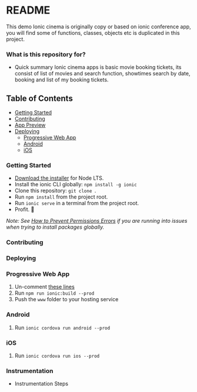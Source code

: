 # README #

This demo Ionic cinema is originally copy or based on ionic conference app, you will find some of functions, classes, objects etc is duplicated in this project.

### What is this repository for? ###

* Quick summary
Ionic cinema apps is basic movie booking tickets, its consist of list of movies and search function, showtimes search by date, booking and list of my booking tickets.

## Table of Contents
- [Getting Started](#getting-started)
- [Contributing](#contributing)
- [App Preview](#app-preview)
- [Deploying](#deploying)
  - [Progressive Web App](#progressive-web-app)
  - [Android](#android)
  - [iOS](#ios)


### Getting Started

* [Download the installer](https://nodejs.org/) for Node LTS.
* Install the ionic CLI globally: `npm install -g ionic`
* Clone this repository: `git clone `.
* Run `npm install` from the project root.
* Run `ionic serve` in a terminal from the project root.
* Profit. :tada:

_Note: See [How to Prevent Permissions Errors](https://docs.npmjs.com/getting-started/fixing-npm-permissions) if you are running into issues when trying to install packages globally._

### Contributing

### Deploying

### Progressive Web App

1. Un-comment [these lines](https://github.com/ionic-team/ionic2-app-base/blob/master/src/index.html#L21)
2. Run `npm run ionic:build --prod`
3. Push the `www` folder to your hosting service

### Android

1. Run `ionic cordova run android --prod`

### iOS

1. Run `ionic cordova run ios --prod`

### Instrumentation

* Instrumentation Steps
